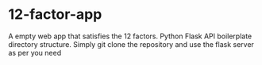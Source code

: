 # 12-factor-app
A empty web app that satisfies the 12 factors. Python Flask API boilerplate directory structure. Simply git clone the repository and use the flask server as per you need
